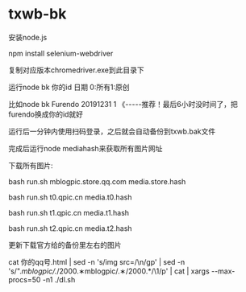 # txwb-bk

安装node.js

npm install selenium-webdriver

复制对应版本chromedriver.exe到此目录下

运行node bk 你的id 日期 0:所有1:原创

比如node bk Furendo 20191231 1 《-----推荐！最后6小时没时间了，把furendo换成你的id就好

运行后一分钟内使用扫码登录，之后就会自动备份到txwb.bak文件

完成后运行node mediahash来获取所有图片网址

下载所有图片:

bash run.sh mblogpic.store.qq.com media.store.hash

bash run.sh t0.qpic.cn media.t0.hash

bash run.sh t1.qpic.cn media.t1.hash

bash run.sh t2.qpic.cn media.t2.hash


更新下载官方给的备份里左右的图片

cat 你的qq号.html | sed -n 's/img src=/\n/gp' | sed -n 's/".*mblogpic\/.*\/2000.∗mblogpic\/.∗\/2000.*/\1/p' | cat | xargs --max-procs=50 -n1 ./dl.sh
